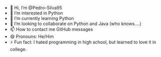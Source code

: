 - 👋 Hi, I’m @Pedro-Silva95
- 👀 I’m interested in Python
- 🌱 I’m currently learning Python
- 💞️ I’m looking to collaborate on Python and Java (who knows....)
- 📫 How to contact me GitHub messages
- 😄 Pronouns: He/Him
- ⚡ Fun fact: I hated programming in high school, but learned to love it in college.

<!---
Pedro-Silva95/Pedro-Silva95 is a ✨ special ✨ repository because its `README.md` (this file) appears on your GitHub profile.
You can click the Preview link to take a look at your changes.
--->
